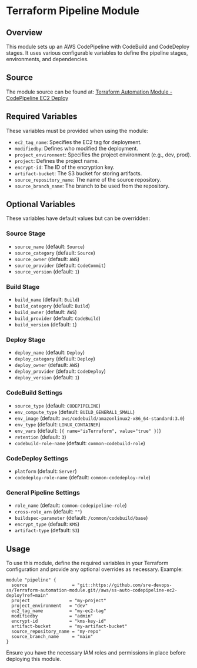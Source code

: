 # Terraform Pipeline Module

## Overview
This module sets up an AWS CodePipeline with CodeBuild and CodeDeploy stages. It uses various configurable variables to define the pipeline stages, environments, and dependencies.

## Source
The module source can be found at:
[Terraform Automation Module - CodePipeline EC2 Deploy](https://github.com/sre-devops-ss/Terraform-automation-module/tree/main/aws/ss-auto-codepipeline-ec2-deploy)

## Required Variables
These variables must be provided when using the module:

- `ec2_tag_name`: Specifies the EC2 tag for deployment.
- `modifiedby`: Defines who modified the deployment.
- `project_environment`: Specifies the project environment (e.g., dev, prod).
- `project`: Defines the project name.
- `encrypt-id`: The ID of the encryption key.
- `artifact-bucket`: The S3 bucket for storing artifacts.
- `source_repository_name`: The name of the source repository.
- `source_branch_name`: The branch to be used from the repository.

## Optional Variables
These variables have default values but can be overridden:

### Source Stage
- `source_name` (default: `Source`)
- `source_category` (default: `Source`)
- `source_owner` (default: `AWS`)
- `source_provider` (default: `CodeCommit`)
- `source_version` (default: `1`)

### Build Stage
- `build_name` (default: `Build`)
- `build_category` (default: `Build`)
- `build_owner` (default: `AWS`)
- `build_provider` (default: `CodeBuild`)
- `build_version` (default: `1`)

### Deploy Stage
- `deploy_name` (default: `Deploy`)
- `deploy_category` (default: `Deploy`)
- `deploy_owner` (default: `AWS`)
- `deploy_provider` (default: `CodeDeploy`)
- `deploy_version` (default: `1`)

### CodeBuild Settings
- `source_type` (default: `CODEPIPELINE`)
- `env_compute_type` (default: `BUILD_GENERAL1_SMALL`)
- `env_image` (default: `aws/codebuild/amazonlinux2-x86_64-standard:3.0`)
- `env_type` (default: `LINUX_CONTAINER`)
- `env_vars` (default: `[{ name="isTerraform", value="true" }]`)
- `retention` (default: `3`)
- `codebuild-role-name` (default: `common-codebuild-role`)

### CodeDeploy Settings
- `platform` (default: `Server`)
- `codedeploy-role-name` (default: `common-codedeploy-role`)

### General Pipeline Settings
- `role_name` (default: `common-codepipeline-role`)
- `cross-role_arn` (default: `""`)
- `buildspec-parameter` (default: `/common/codebuild/base`)
- `encrypt_type` (default: `KMS`)
- `artifact-type` (default: `S3`)

## Usage
To use this module, define the required variables in your Terraform configuration and provide any optional overrides as necessary. Example:

```hcl
module "pipeline" {
  source                 = "git::https://github.com/sre-devops-ss/Terraform-automation-module.git//aws/ss-auto-codepipeline-ec2-deploy?ref=main"
  project               = "my-project"
  project_environment   = "dev"
  ec2_tag_name          = "my-ec2-tag"
  modifiedby            = "admin"
  encrypt-id            = "kms-key-id"
  artifact-bucket       = "my-artifact-bucket"
  source_repository_name = "my-repo"
  source_branch_name     = "main"
}
```

Ensure you have the necessary IAM roles and permissions in place before deploying this module.

